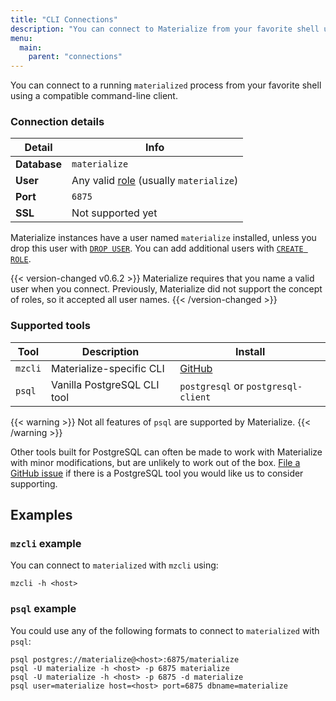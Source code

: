 ```yaml
---
title: "CLI Connections"
description: "You can connect to Materialize from your favorite shell using compatible tools, like mzcli or psql."
menu:
  main:
    parent: "connections"
---
```


You can connect to a running `materialized` process from your favorite shell
using a compatible command-line client.

### Connection details

Detail | Info
-------|------
**Database** | `materialize`
**User** | Any valid [role](/sql/create-role) (usually `materialize`)
**Port** | `6875`
**SSL** | Not supported yet

Materialize instances have a user named `materialize` installed, unless you drop
this user with [`DROP USER`](/sql/drop-user). You can add additional users with
[`CREATE ROLE`](/sql/create-role).

{{< version-changed v0.6.2 >}}
Materialize requires that you name a valid user when you connect. Previously,
Materialize did not support the concept of roles, so it accepted all user names.
{{< /version-changed >}}

### Supported tools

Tool | Description | Install
-----|-------------|--------
`mzcli` | Materialize-specific CLI | [GitHub](https://github.com/MaterializeInc/mzcli#quick-start)
`psql` | Vanilla PostgreSQL CLI tool | `postgresql` or `postgresql-client`

{{< warning >}}
Not all features of `psql` are supported by Materialize.
{{< /warning >}}

Other tools built for PostgreSQL can often be made to work with Materialize with
minor modifications, but are unlikely to work out of the box.
[File a GitHub issue](https://github.com/MaterializeInc/materialize/issues/new?labels=C-feature&template=feature.md)
if there is a PostgreSQL tool you would like us to consider supporting.

## Examples

### `mzcli` example

You can connect to `materialized` with `mzcli` using:

```shell
mzcli -h <host>
```

### `psql` example

You could use any of the following formats to connect to `materialized` with `psql`:

```shell
psql postgres://materialize@<host>:6875/materialize
psql -U materialize -h <host> -p 6875 materialize
psql -U materialize -h <host> -p 6875 -d materialize
psql user=materialize host=<host> port=6875 dbname=materialize
```
